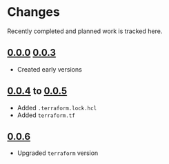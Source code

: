 # Changes
Recently completed and planned work is tracked here.

## [0.0.0](.) [0.0.3](.)
- Created early versions

## [0.0.4](.) to [0.0.5](.)
- Added `.terraform.lock.hcl`
- Added `terraform.tf`

## [0.0.6](.)
- Upgraded `terraform` version
